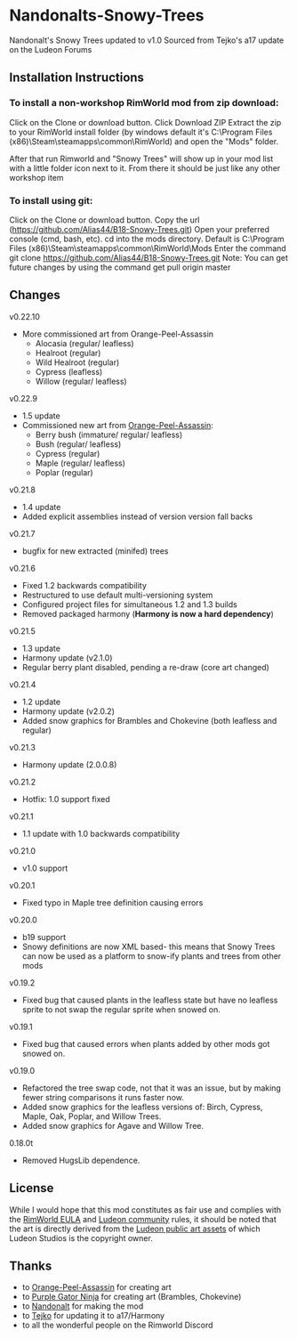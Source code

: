 # Nandonalts-Snowy-Trees
Nandonalt's Snowy Trees updated to v1.0 Sourced from Tejko's a17 update on the Ludeon Forums

## Installation Instructions

### To install a non-workshop RimWorld mod from zip download:
Click on the Clone or download button.
Click Download ZIP
Extract the zip to your RimWorld install folder (by windows default it's C:\Program Files (x86)\Steam\steamapps\common\RimWorld) and open the "Mods" folder.

After that run Rimworld and "Snowy Trees" will show up in your mod list with a little folder icon next to it.
From there it should be just like any other workshop item

### To install using git:
Click on the Clone or download button.
Copy the url (https://github.com/Alias44/B18-Snowy-Trees.git)
Open your preferred console (cmd, bash, etc).
cd into the mods directory. Default is C:\Program Files (x86)\Steam\steamapps\common\RimWorld\Mods
Enter the command git clone https://github.com/Alias44/B18-Snowy-Trees.git
Note: You can get future changes by using the command get pull origin master

## Changes
v0.22.10
* More commissioned art from Orange-Peel-Assassin
	* Alocasia (regular/ leafless)
	* Healroot (regular)
	* Wild Healroot (regular)
	* Cypress (leafless)
	* Willow (regular/ leafless)

v0.22.9
* 1.5 update
* Commissioned new art from [Orange-Peel-Assassin](https://github.com/Orange-Peel-Assassin):
	* Berry bush (immature/ regular/ leafless)
	* Bush (regular/ leafless)
	* Cypress (regular)
	* Maple (regular/ leafless)
	* Poplar (regular)

v0.21.8
* 1.4 update
* Added explicit assemblies instead of version version fall backs

v0.21.7
* bugfix for new extracted (minifed) trees

v0.21.6
* Fixed 1.2 backwards compatibility
* Restructured to use default multi-versioning system
* Configured project files for simultaneous 1.2 and 1.3 builds
* Removed packaged harmony (**Harmony is now a hard dependency**)

v0.21.5
* 1.3 update
* Harmony update (v2.1.0)
* Regular berry plant disabled, pending a re-draw (core art changed)

v0.21.4
* 1.2 update
* Harmony update (v2.0.2)
* Added snow graphics for Brambles and Chokevine (both leafless and regular)

v0.21.3
* Harmony update (2.0.0.8)

v0.21.2
* Hotfix: 1.0 support fixed

v0.21.1
* 1.1 update with 1.0 backwards compatibility

v0.21.0
* v1.0 support

v0.20.1
* Fixed typo in Maple tree definition causing errors

v0.20.0
* b19 support
* Snowy definitions are now XML based- this means that Snowy Trees can now be used as a platform to snow-ify plants and trees from other mods

v0.19.2
* Fixed bug that caused plants in the leafless state but have no leafless sprite to not swap the regular sprite when snowed on.

v0.19.1
* Fixed bug that caused errors when plants added by other mods got snowed on.

v0.19.0
* Refactored the tree swap code, not that it was an issue, but by making fewer string comparisons it runs faster now.
* Added snow graphics for the leafless versions of: Birch, Cypress, Maple, Oak, Poplar, and Willow Trees.
* Added snow graphics for Agave and Willow Tree.

0.18.0t
* Removed HugsLib dependence.

## License
While I would hope that this mod constitutes as fair use and complies with the [RimWorld EULA](https://rimworldgame.com/eula/) and [Ludeon community](https://ludeon.com/forums/index.php?topic=40838.0) rules, it should be noted that the art is directly derived from the [Ludeon public art assets](https://ludeon.com/forums/index.php?topic=2325.0) of which Ludeon Studios is the copyright owner. 

## Thanks
* to [Orange-Peel-Assassin](https://github.com/Orange-Peel-Assassin) for creating art
* to [Purple Gator Ninja](https://steamcommunity.com/profiles/76561198296940599/) for creating art (Brambles, Chokevine)
* to [Nandonalt](https://ludeon.com/forums/index.php?action=profile;u=58544) for making the mod
* to [Tejko](https://ludeon.com/forums/index.php?action=profile;u=67219) for updating it to a17/Harmony
* to all the wonderful people on the Rimworld Discord
